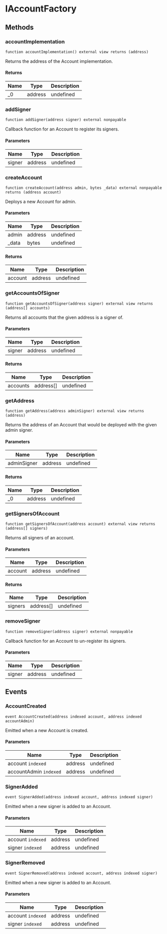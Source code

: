 # IAccountFactory









## Methods

### accountImplementation

```solidity
function accountImplementation() external view returns (address)
```

Returns the address of the Account implementation.




#### Returns

| Name | Type | Description |
|---|---|---|
| _0 | address | undefined |

### addSigner

```solidity
function addSigner(address signer) external nonpayable
```

Callback function for an Account to register its signers.



#### Parameters

| Name | Type | Description |
|---|---|---|
| signer | address | undefined |

### createAccount

```solidity
function createAccount(address admin, bytes _data) external nonpayable returns (address account)
```

Deploys a new Account for admin.



#### Parameters

| Name | Type | Description |
|---|---|---|
| admin | address | undefined |
| _data | bytes | undefined |

#### Returns

| Name | Type | Description |
|---|---|---|
| account | address | undefined |

### getAccountsOfSigner

```solidity
function getAccountsOfSigner(address signer) external view returns (address[] accounts)
```

Returns all accounts that the given address is a signer of.



#### Parameters

| Name | Type | Description |
|---|---|---|
| signer | address | undefined |

#### Returns

| Name | Type | Description |
|---|---|---|
| accounts | address[] | undefined |

### getAddress

```solidity
function getAddress(address adminSigner) external view returns (address)
```

Returns the address of an Account that would be deployed with the given admin signer.



#### Parameters

| Name | Type | Description |
|---|---|---|
| adminSigner | address | undefined |

#### Returns

| Name | Type | Description |
|---|---|---|
| _0 | address | undefined |

### getSignersOfAccount

```solidity
function getSignersOfAccount(address account) external view returns (address[] signers)
```

Returns all signers of an account.



#### Parameters

| Name | Type | Description |
|---|---|---|
| account | address | undefined |

#### Returns

| Name | Type | Description |
|---|---|---|
| signers | address[] | undefined |

### removeSigner

```solidity
function removeSigner(address signer) external nonpayable
```

Callback function for an Account to un-register its signers.



#### Parameters

| Name | Type | Description |
|---|---|---|
| signer | address | undefined |



## Events

### AccountCreated

```solidity
event AccountCreated(address indexed account, address indexed accountAdmin)
```

Emitted when a new Account is created.



#### Parameters

| Name | Type | Description |
|---|---|---|
| account `indexed` | address | undefined |
| accountAdmin `indexed` | address | undefined |

### SignerAdded

```solidity
event SignerAdded(address indexed account, address indexed signer)
```

Emitted when a new signer is added to an Account.



#### Parameters

| Name | Type | Description |
|---|---|---|
| account `indexed` | address | undefined |
| signer `indexed` | address | undefined |

### SignerRemoved

```solidity
event SignerRemoved(address indexed account, address indexed signer)
```

Emitted when a new signer is added to an Account.



#### Parameters

| Name | Type | Description |
|---|---|---|
| account `indexed` | address | undefined |
| signer `indexed` | address | undefined |



